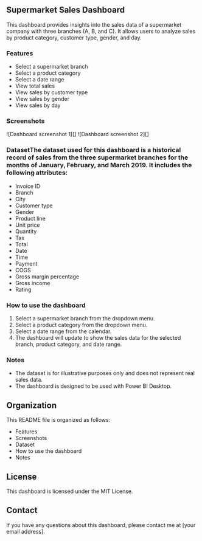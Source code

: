  
## Supermarket Sales Dashboard

This dashboard provides insights into the sales data of a supermarket company with three branches (A, B, and C). It allows users to analyze sales by product category, customer type, gender, and day.

### Features

* Select a supermarket branch
* Select a product category
* Select a date range
* View total sales
* View sales by customer type
* View sales by gender
* View sales by day

### Screenshots

![Dashboard screenshot 1][]
![Dashboard screenshot 2][]

### DatasetThe dataset used for this dashboard is a historical record of sales from the three supermarket branches for the months of January, February, and March 2019. It includes the following attributes:

* Invoice ID
* Branch
* City
* Customer type
* Gender
* Product line
* Unit price
* Quantity
* Tax
* Total
* Date
* Time
* Payment
* COGS
* Gross margin percentage
* Gross income
* Rating

### How to use the dashboard

1. Select a supermarket branch from the dropdown menu.
2. Select a product category from the dropdown menu.
3. Select a date range from the calendar.
4. The dashboard will update to show the sales data for the selected branch, product category, and date range.

### Notes

* The dataset is for illustrative purposes only and does not represent real sales data.
* The dashboard is designed to be used with Power BI Desktop.

## Organization

This README file is organized as follows:

* Features
* Screenshots
* Dataset
* How to use the dashboard
* Notes

## License

This dashboard is licensed under the MIT License.

## Contact

If you have any questions about this dashboard, please contact me at [your email address].
